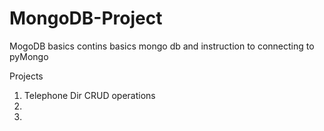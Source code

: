# MongoDB-Project

MogoDB basics contins basics mongo db and instruction to connecting to pyMongo

Projects

1. Telephone Dir CRUD operations
2. 
3. 
